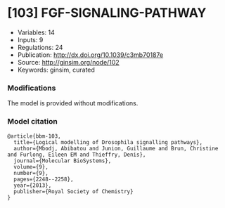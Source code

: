 # \[103\] FGF-SIGNALING-PATHWAY

 - Variables: 14
 - Inputs: 9
 - Regulations: 24
 - Publication: http://dx.doi.org/10.1039/c3mb70187e
 - Source: http://ginsim.org/node/102
 - Keywords: ginsim, curated


### Modifications

The model is provided without modifications.

### Model citation

```
@article{bbm-103,
  title={Logical modelling of Drosophila signalling pathways},
  author={Mbodj, Abibatou and Junion, Guillaume and Brun, Christine and Furlong, Eileen EM and Thieffry, Denis},
  journal={Molecular BioSystems},
  volume={9},
  number={9},
  pages={2248--2258},
  year={2013},
  publisher={Royal Society of Chemistry}
}

```

